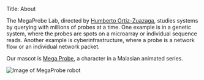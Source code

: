 Title: About

The MegaProbe Lab, directed by [Humberto
Ortiz-Zuazaga](http://ccom.uprrp.edu/~humberto/), studies systems by
querying with millions of probes at a time. One example is in a
genetic system, where the probes are spots on a microarray or
individual sequence reads. Another example is cyberinfrastructure,
where a probe is a network flow or an individual network packet.

Our mascot is [Mega Probe](http://boboiboy.wikia.com/wiki/Mega_Probe),
a character in a Malasian animated series.

![Image of MegaProbe robot]({filename}/images/k-logo-crop.png)
